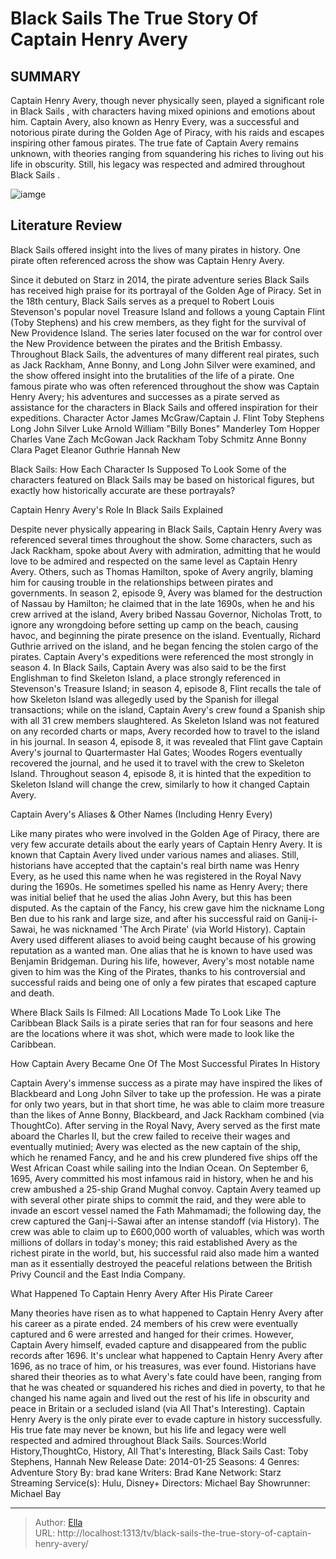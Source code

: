 # Black Sails The True Story Of Captain Henry Avery


## SUMMARY 


 Captain Henry Avery, though never physically seen, played a significant role in 
Black Sails
, with characters having mixed opinions and emotions about him. 
 Captain Avery, also known as Henry Every, was a successful and notorious pirate during the Golden Age of Piracy, with his raids and escapes inspiring other famous pirates. 
 The true fate of Captain Avery remains unknown, with theories ranging from squandering his riches to living out his life in obscurity. Still, his legacy was respected and admired throughout 
Black Sails
. 

![iamge](https://static1.srcdn.com/wordpress/wp-content/uploads/2023/12/black-sails-captain-henry-avery-true-story.jpg)

## Literature Review
Black Sails offered insight into the lives of many pirates in history. One pirate often referenced across the show was Captain Henry Avery.     




Since it debuted on Starz in 2014, the pirate adventure series Black Sails has received high praise for its portrayal of the Golden Age of Piracy. Set in the 18th century, Black Sails serves as a prequel to Robert Louis Stevenson&#39;s popular novel Treasure Island and follows a young Captain Flint (Toby Stephens) and his crew members, as they fight for the survival of New Providence Island. The series later focused on the war for control over the New Providence between the pirates and the British Embassy.
Throughout Black Sails, the adventures of many different real pirates, such as Jack Rackham, Anne Bonny, and Long John Silver were examined, and the show offered insight into the brutalities of the life of a pirate. One famous pirate who was often referenced throughout the show was Captain Henry Avery; his adventures and successes as a pirate served as assistance for the characters in Black Sails and offered inspiration for their expeditions.
  Character   Actor    James McGraw/Captain J. Flint   Toby Stephens    Long John Silver   Luke Arnold    William &#34;Billy Bones&#34; Manderley   Tom Hopper    Charles Vane   Zach McGowan    Jack Rackham   Toby Schmitz    Anne Bonny   Clara Paget    Eleanor Guthrie   Hannah New    
            
 
 Black Sails: How Each Character Is Supposed To Look 
Some of the characters featured on Black Sails may be based on historical figures, but exactly how historically accurate are these portrayals?













 








 Captain Henry Avery&#39;s Role In Black Sails Explained 


 







Despite never physically appearing in Black Sails, Captain Henry Avery was referenced several times throughout the show. Some characters, such as Jack Rackham, spoke about Avery with admiration, admitting that he would love to be admired and respected on the same level as Captain Henry Avery. Others, such as Thomas Hamilton, spoke of Avery angrily, blaming him for causing trouble in the relationships between pirates and governments. In season 2, episode 9, Avery was blamed for the destruction of Nassau by Hamilton; he claimed that in the late 1690s, when he and his crew arrived at the island, Avery bribed Nassau Governor, Nicholas Trott, to ignore any wrongdoing before setting up camp on the beach, causing havoc, and beginning the pirate presence on the island. Eventually, Richard Guthrie arrived on the island, and he began fencing the stolen cargo of the pirates.
Captain Avery&#39;s expeditions were referenced the most strongly in season 4. In Black Sails, Captain Avery was also said to be the first Englishman to find Skeleton Island, a place strongly referenced in Stevenson&#39;s Treasure Island; in season 4, episode 8, Flint recalls the tale of how Skeleton Island was allegedly used by the Spanish for illegal transactions; while on the island, Captain Avery&#39;s crew found a Spanish ship with all 31 crew members slaughtered. As Skeleton Island was not featured on any recorded charts or maps, Avery recorded how to travel to the island in his journal. In season 4, episode 8, it was revealed that Flint gave Captain Avery&#39;s journal to Quartermaster Hal Gates; Woodes Rogers eventually recovered the journal, and he used it to travel with the crew to Skeleton Island. Throughout season 4, episode 8, it is hinted that the expedition to Skeleton Island will change the crew, similarly to how it changed Captain Avery.







 Captain Avery&#39;s Aliases &amp; Other Names (Including Henry Every) 
        

Like many pirates who were involved in the Golden Age of Piracy, there are very few accurate details about the early years of Captain Henry Avery. It is known that Captain Avery lived under various names and aliases. Still, historians have accepted that the captain&#39;s real birth name was Henry Every, as he used this name when he was registered in the Royal Navy during the 1690s. He sometimes spelled his name as Henry Avery; there was initial belief that he used the alias John Avery, but this has been disputed. As the captain of the Fancy, his crew gave him the nickname Long Ben due to his rank and large size, and after his successful raid on Ganij-i-Sawai, he was nicknamed &#39;The Arch Pirate&#39; (via World History).
Captain Avery used different aliases to avoid being caught because of his growing reputation as a wanted man. One alias that he is known to have used was Benjamin Bridgeman. During his life, however, Avery&#39;s most notable name given to him was the King of the Pirates, thanks to his controversial and successful raids and being one of only a few pirates that escaped capture and death.
            
 
 Where Black Sails Is Filmed: All Locations Made To Look Like The Caribbean 
Black Sails is a pirate series that ran for four seasons and here are the locations where it was shot, which were made to look like the Caribbean.









 How Captain Avery Became One Of The Most Successful Pirates In History 
        

Captain Avery&#39;s immense success as a pirate may have inspired the likes of Blackbeard and Long John Silver to take up the profession. He was a pirate for only two years, but in that short time, he was able to claim more treasure than the likes of Anne Bonny, Blackbeard, and Jack Rackham combined (via ThoughtCo). After serving in the Royal Navy, Avery served as the first mate aboard the Charles II, but the crew failed to receive their wages and eventually mutinied; Avery was elected as the new captain of the ship, which he renamed Fancy, and he and his crew plundered five ships off the West African Coast while sailing into the Indian Ocean.
On September 6, 1695, Avery committed his most infamous raid in history, when he and his crew ambushed a 25-ship Grand Mughal convoy. Captain Avery teamed up with several other pirate ships to commit the raid, and they were able to invade an escort vessel named the Fath Mahmamadi; the following day, the crew captured the Ganj-i-Sawai after an intense standoff (via History). The crew was able to claim up to £600,000 worth of valuables, which was worth millions of dollars in today&#39;s money; this raid established Avery as the richest pirate in the world, but, his successful raid also made him a wanted man as it essentially destroyed the peaceful relations between the British Privy Council and the East India Company.





 What Happened To Captain Henry Avery After His Pirate Career 
        

Many theories have risen as to what happened to Captain Henry Avery after his career as a pirate ended. 24 members of his crew were eventually captured and 6 were arrested and hanged for their crimes. However, Captain Avery himself, evaded capture and disappeared from the public records after 1696.
It&#39;s unclear what happened to Captain Henry Avery after 1696, as no trace of him, or his treasures, was ever found. Historians have shared their theories as to what Avery&#39;s fate could have been, ranging from that he was cheated or squandered his riches and died in poverty, to that he changed his name again and lived out the rest of his life in obscurity and peace in Britain or a secluded island (via All That&#39;s Interesting). Captain Henry Avery is the only pirate ever to evade capture in history successfully. His true fate may never be known, but his life and legacy were well respected and admired throughout Black Sails.
Sources:World History,ThoughtCo, History, All That&#39;s Interesting,
               Black Sails   Cast:   Toby Stephens, Hannah New    Release Date:   2014-01-25    Seasons:   4    Genres:   Adventure    Story By:   brad kane    Writers:   Brad Kane    Network:   Starz    Streaming Service(s):   Hulu, Disney&#43;    Directors:   Michael Bay    Showrunner:   Michael Bay      

---

> Author: [Ella](https://instagram.hk.cn/)  
> URL: http://localhost:1313/tv/black-sails-the-true-story-of-captain-henry-avery/  

